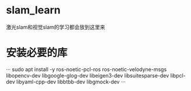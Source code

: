 # slam_learn
激光slam和视觉slam的学习都会放到这里来


# 安装必要的库
···
 sudo apt install -y ros-noetic-pcl-ros ros-noetic-velodyne-msgs libopencv-dev libgoogle-glog-dev libeigen3-dev libsuitesparse-dev libpcl-dev libyaml-cpp-dev libbtbb-dev libgmock-dev
···